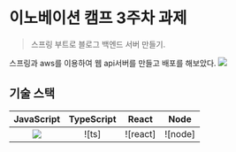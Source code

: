# 이노베이션 캠프 3주차 과제
> 스프링 부트로 블로그 백엔드 서버 만들기.

스프링과 aws를 이용하여 웹 api서버를 만들고 배포를 해보았다.
<img src="https://images.velog.io/images/hanblueblue/post/c5ac9eb1-2004-4d5d-9688-9abc31da5438/OG-Spring.png">

## 기술 스택
| JavaScript | TypeScript |  React   |  Node   |
| :--------: | :--------: | :------: | :-----: |
|<img src="https://images.velog.io/images/ayoung0073/post/2db5c70c-d494-4cca-ad58-7b4eaabc3c9a/springboot.jpeg">|   ![ts]    | ![react] | ![node] |
